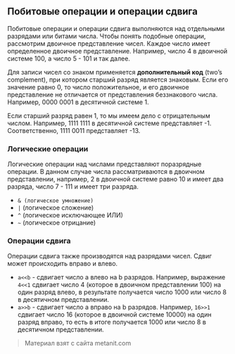 ## Побитовые операции и операции сдвига

Побитовые операции и операции сдвига выполняются над отдельными разрядами или битами числа. Чтобы понять подобные операции, рассмотрим двоичное представление чисел. Каждое число имеет определенное двоичное представление. Например, число 4 в двоичной системе 100, а число 5 - 101 и так далее.

Для записи чисел со знаком применяется **дополнительный код** (two’s complement), при котором старший разряд является знаковым. Если его значение равно 0, то число положительное, и его двоичное представление не отличается от представления беззнакового числа. Например, 0000 0001 в десятичной системе 1.

Если старший разряд равен 1, то мы имеем дело с отрицательным числом. Например, 1111 1111 в десятичной системе представляет -1. Соответственно, 1111 0011 представляет -13.

### Логические операции

Логические операции над числами представляют поразрядные операции. В данном случае числа рассматриваются в двоичном представлении, например, 2 в двоичной системе равно 10 и имеет два разряда, число 7 - 111 и имеет три разряда.
- `& (логическое умножение)`
- `|` (логическое сложение)
- `^` (логическое исключающее ИЛИ)
- `~` (логическое отрицание)

### Операции сдвига

Операции сдвига также производятся над разрядами чисел. Сдвиг может происходить вправо и влево.
- `a<<b` - сдвигает число a влево на b разрядов. Например, выражение `4<<1` сдвигает число 4 (которое в двоичном 
представлении 100) на один разряд влево, в результате получается число 1000 или число 8 в десятичном представлении.
- `a>>b` - сдвигает число a вправо на b разрядов. Например, `16>>1` сдвигает число 16 
(которое в двоичной системе 10000) на один разряд вправо, то есть в итоге получается 1000 или число 8 в десятичном представлении.


> Материал взят с сайта metanit.com